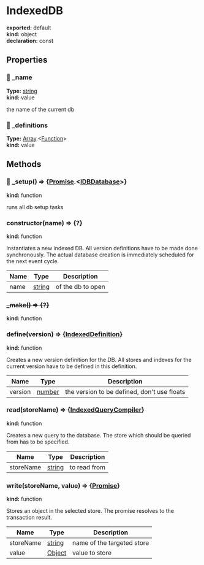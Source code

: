 # IndexedDB      
  
**exported:** default      
**kind:** object      
**declaration:** const      
  
  
## Properties      
  
### 🚫 _name        
  
**Type:** [string](https://developer.mozilla.org/en-US/docs/Web/JavaScript/Reference/Global_Objects/String)        
**kind:** value        
  
the name of the current db        
  
  
### 🚫 _definitions        
  
**Type:** [Array](https://developer.mozilla.org/en-US/docs/Web/JavaScript/Reference/Global_Objects/Array).&lt;[Function](https://developer.mozilla.org/en-US/docs/Web/JavaScript/Reference/Global_Objects/Function/prototype)&gt;        
**kind:** value        
  
  
  
  
## Methods      
  
### 🚫 _setup() => {[Promise](https://developer.mozilla.org/en-US/docs/Web/JavaScript/Reference/Global_Objects/Promise).&lt;[IDBDatabase](https://developer.mozilla.org/en-US/docs/Web/API/IDBDatabase)&gt;}        
  
**kind:** function        
  
runs all db setup tasks        
  
  
  
### constructor(name) => {?}        
  
**kind:** function        
  
Instantiates a new indexed DB. All version definitions have to be made done synchronously. The actual database creation is immediately scheduled for the next event cycle.        
  
| Name | Type | Description |          
|------|------|-------------|          
| name | [string](https://developer.mozilla.org/en-US/docs/Web/JavaScript/Reference/Global_Objects/String) | of the db to open |        
  
  
  
### ~~_make() => {?}~~        
  
**kind:** function        
  
  
  
  
  
### define(version) => {[IndexedDefinition](./Module:-IndexedDB::index#indexeddefinition)}        
  
**kind:** function        
  
Creates a new version definition for the DB. All stores and indexes for the current version have to be defined in this definition.        
  
| Name | Type | Description |          
|------|------|-------------|          
| version | [number](https://developer.mozilla.org/en-US/docs/Web/JavaScript/Reference/Global_Objects/Number) | the version to be defined, don't use floats |        
  
  
  
### read(storeName) => {[IndexedQueryCompiler](./Module:-IndexedDB::IndexedQueryCompiler#indexedquerycompiler)}        
  
**kind:** function        
  
Creates a new query to the database. The store which should be queried from has to be specified.        
  
| Name | Type | Description |          
|------|------|-------------|          
| storeName | [string](https://developer.mozilla.org/en-US/docs/Web/JavaScript/Reference/Global_Objects/String) | to read from |        
  
  
  
### write(storeName, value) => {[Promise](https://developer.mozilla.org/en-US/docs/Web/JavaScript/Reference/Global_Objects/Promise)}        
  
**kind:** function        
  
Stores an object in the selected store. The promise resolves to the transaction result.        
  
| Name | Type | Description |          
|------|------|-------------|          
| storeName | [string](https://developer.mozilla.org/en-US/docs/Web/JavaScript/Reference/Global_Objects/String) | name of the targeted store |        
| value | [Object](https://developer.mozilla.org/en-US/docs/Web/JavaScript/Reference/Global_Objects/Object) |     value to store |        
  
  
  
